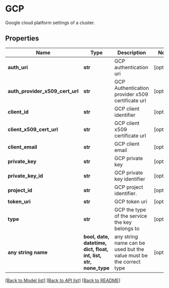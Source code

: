 # GCP

Google cloud platform settings of a cluster.

## Properties
Name | Type | Description | Notes
------------ | ------------- | ------------- | -------------
**auth_uri** | **str** | GCP authentication uri | [optional]
**auth_provider_x509_cert_url** | **str** | GCP Authentication provider x509 certificate url | [optional]
**client_id** | **str** | GCP client identifier | [optional]
**client_x509_cert_url** | **str** | GCP client x509 certificate url | [optional]
**client_email** | **str** | GCP client email | [optional]
**private_key** | **str** | GCP private key | [optional]
**private_key_id** | **str** | GCP private key identifier | [optional]
**project_id** | **str** | GCP project identifier. | [optional]
**token_uri** | **str** | GCP token uri | [optional]
**type** | **str** | GCP the type of the service the key belongs to | [optional]
**any string name** | **bool, date, datetime, dict, float, int, list, str, none_type** | any string name can be used but the value must be the correct type | [optional]

[[Back to Model list]](../README.md#documentation-for-models) [[Back to API list]](../README.md#documentation-for-api-endpoints) [[Back to README]](../README.md)
